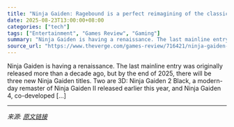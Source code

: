```yaml
---
title: "Ninja Gaiden: Ragebound is a perfect reimagining of the classic series"
date: 2025-08-23T13:00:00+08:00
categories: ["tech"]
tags: ["Entertainment", "Games Review", "Gaming"]
summary: "Ninja Gaiden is having a renaissance. The last mainline entry was originally released more than a decade ago, but by the end of 2025, there will be three new Ninja Gaiden titles. Two are 3D: Ninja Gai"
source_url: "https://www.theverge.com/games-review/716421/ninja-gaiden-ragebound-review-nintendo-switch-playstation-xbox-pc"
---
```


Ninja Gaiden is having a renaissance. The last mainline entry was originally released more than a decade ago, but by the end of 2025, there will be three new Ninja Gaiden titles. Two are 3D: Ninja Gaiden 2 Black, a modern-day remaster of Ninja Gaiden II released earlier this year, and Ninja Gaiden 4, co-developed [&#8230;]

---

*来源: [原文链接](https://www.theverge.com/games-review/716421/ninja-gaiden-ragebound-review-nintendo-switch-playstation-xbox-pc)*

